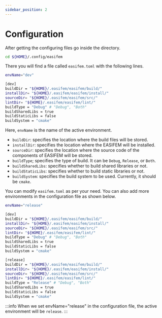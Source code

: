 ```yaml
---
sidebar_position: 2
---
```


# Configuration

After getting the configuring files go inside the directory.

```bash
cd ${HOME}/.config/easifem
```

There you will find a file called `easifem.toml` with the following lines.

```bash
envName="dev"

[dev]
buildDir = "${HOME}/.easifem/easifem/build/"
installDir= "${HOME}/.easifem/easifem/install/"
sourceDir= "${HOME}/.easifem/easifem/src/"
lintDir= "${HOME}/.easifem/easifem/lint/"
buildType = "Debug" # "Debug", "Both"
buildSharedLibs = true
buildStaticLibs = false
buildSystem = "cmake"
```

Here, `envName` is the name of the active environment.

- `buildDir`: specifies the location where the build files will be stored.
- `installDir`: specifies the location where the EASIFEM will be installed.
- `sourceDir`: specifies the location where the source code of the components of EASIFEM will be stored.
- `buildType`; specifies the type of build. It can be `Debug`, `Release`, or `Both`.
- `buildSharedLibs`: specifies whether to build shared libraries or not.
- `buildStaticLibs`: specifies whether to build static libraries or not.
- `buildSystem`: specifies the build system to be used. Currently, it should be `cmake`.

You can modify `easifem.toml` as per your need. You can also add more environments in the configuration file as shown below.

```bash
envName="release"

[dev]
buildDir = "${HOME}/.easifem/easifem/build/"
installDir= "${HOME}/.easifem/easifem/install/"
sourceDir= "${HOME}/.easifem/easifem/src/"
lintDir= "${HOME}/.easifem/easifem/lint/"
buildType = "Debug" # "Debug", "Both"
buildSharedLibs = true
buildStaticLibs = false
buildSystem = "cmake"

[release]
buildDir = "${HOME}/.easifem/easifem/build/"
installDir= "${HOME}/.easifem/easifem/install/"
sourceDir= "${HOME}/.easifem/easifem/src/"
lintDir= "${HOME}/.easifem/easifem/lint/"
buildType = "Release" # "Debug", "Both"
buildSharedLibs = true
buildStaticLibs = false
buildSystem = "cmake"
```

:::info
When we set envName="release" in the configuration file, the active environment will be `release`.
:::
